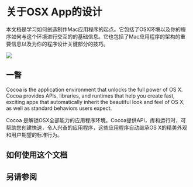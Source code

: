 # 关于OSX App的设计
本文档是学习如何创造制作Mac应用程序的起点。它包括了OSX环境以及你的程序如何与这个环境进行交互的的基础信息。它也包括了Mac应用程序的架构的重要信息以及为你的程序设计关键部分的技巧。

![](https://tva1.sinaimg.cn/large/006y8mN6gy1g7mfv6e8e3j314c0h9wjt.jpg)


## 一瞥

Cocoa is the application environment that unlocks the full power of OS X. Cocoa provides APIs, libraries, and runtimes that help you create fast, exciting apps that automatically inherit the beautiful look and feel of OS X, as well as standard behaviors users expect.


Cocoa 是解锁OSX全部能力的应用程序环境。Cocoa提供API，库和运行时，可帮助您创建快速，令人兴奋的应用程序，这些应用程序自动继承OS X的精美外观和用户期望的标准行为。

## 如何使用这个文档

## 另请参阅

